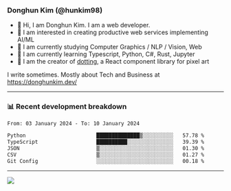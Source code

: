 ### Donghun Kim (@hunkim98)

- 👋 Hi, I am Donghun Kim. I am a web developer. 
- 🤔 I am interested in creating productive web services implementing AI/ML
- 🔭 I am currently studying Computer Graphics / NLP / Vision, Web 
- 🌱 I am currently learning Typescript, Python, C#, Rust, Jupyter
- 🎨 I am the creator of [dotting](https://github.com/hunkim98/dotting), a React component library for pixel art

I write sometimes. Mostly about Tech and Business at https://donghunkim.dev/

---
### 📊 Recent development breakdown
<!--START_SECTION:waka-->

```txt
From: 03 January 2024 - To: 10 January 2024

Python                       ██████████████▒░░░░░░░░░░   57.78 %
TypeScript                   ██████████░░░░░░░░░░░░░░░   39.39 %
JSON                         ▒░░░░░░░░░░░░░░░░░░░░░░░░   01.30 %
CSV                          ▒░░░░░░░░░░░░░░░░░░░░░░░░   01.27 %
Git Config                   ░░░░░░░░░░░░░░░░░░░░░░░░░   00.18 %
```

<!--END_SECTION:waka-->
---

<!-- <div align='center'> -->
  <img align="center" src="https://github-readme-stats.vercel.app/api?username=hunkim98&theme=dark&show_icons=true"/>
<!-- </div> -->
<!--
**hunkim98/hunkim98** is a ✨ _special_ ✨ repository because its `README.md` (this file) appears on your GitHub profile.

Here are some ideas to get you started:

- 🔭 I’m currently working on ...
- 🌱 I’m currently learning ...
- 👯 I’m looking to collaborate on ...
- 🤔 I’m looking for help with ...
- 💬 Ask me about ...
- 📫 How to reach me: ...
- 😄 Pronouns: ...
- ⚡ Fun fact: ...
-->
